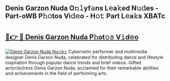 ## Denis Garzon Nuda O𝚗𝚕yf𝚊ns L𝚎a𝚔ed N𝚞𝚍es - Part-oWB P𝚑𝚘tos Vi𝚍𝚎o - H𝚘𝚝 Part L𝚎a𝚔s XBATc

# <h2><a href="http://kfasyp.oniu.top/?m=Denis+Garzon+Nuda">🔗👉 🔴 Denis Garzon Nuda P𝚑ot𝚘𝚜 V𝚒d𝚎o</a></h2>

[![Denis Garzon Nuda Nu𝚍e𝚜](https://i.imgur.com/0qMVB7G.gif)](http://kfasyp.oniu.top/?m=Denis+Garzon+Nuda)
Cybernetic performer and multimedia designer Denis Garzon Nuda, celebrated for distributing dance and lifestyle inspiration through popular dance trends and brief videos. Gifted actor/actress Denis Garzon Nuda, acclaimed for their remarkable abilities and achievements in the field of performing arts.  
